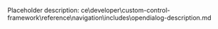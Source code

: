 Placeholder description: ce\developer\custom-control-framework\reference\navigation\includes\opendialog-description.md